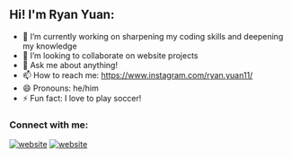 ## Hi! I'm Ryan Yuan:

- 🔭 I’m currently working on sharpening my coding skills and deepening my knowledge
- 👯 I’m looking to collaborate on website projects
- 💬 Ask me about anything!
- 📫 How to reach me: https://www.instagram.com/ryan.yuan11/
- 😄 Pronouns: he/him
- ⚡ Fun fact: I love to play soccer!

### Connect with me:

[![website](./img/instagram-light.svg)](https://www.instagram.com/ryan.yuan11/#gh-light-mode-only)
[![website](./img/instagram-dark.svg)](https://www.instagram.com/ryan.yuan11/#gh-dark-mode-only)
